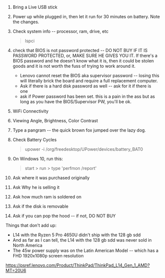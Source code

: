 1. Bring a Live USB stick
2. Power up while plugged in, then let it run for 30 minutes on battery. Note the changes.
2. Check system info -- processor, ram, drive, etc

	> lspci

3. check that BIOS is not password protected -- DO NOT BUY IF IT IS PASSWORD PROTECTED, or, MAKE SURE HE GIVES YOU IT. If there's a BIOS password and he doesn't know what it is, then it could be stolen goods and it is not worth the fuss of trying to work around it.
	- Lenovo cannot reset the BIOS aka supervisor password -- losing this will literally brick the board and require a full replacement computer.
	- Ask if there is a hard disk password as well -- ask for it if there is one
	- ask if Power password has been set. this is a pain in the ass but as long as you have the BIOS/Supervisor PW, you'll be ok.
4. WiFi Connectivity
4. Viewing Angle, Brightness, Color Contrast
5. Type a pangram -- the quick brown fox jumped over the lazy dog.
6. Check Battery Cycles

	> upower -i /org/freedesktop/UPower/devices/battery_BAT0

7. On Windows 10, run this:

	> start > run > type 'perfmon /report'

8. Ask where it was purchased originally
9. Ask Why he is selling it
10. Ask how much ram is soldered on
11. Ask if the disk is removable
12. Ask if you can pop the hood -- if not, DO NOT BUY

Things that don't add up:

- L14 with the Ryzen 5 Pro 4650U didn't ship with the 128 gb sdd
- And as far as I can tell, the L14 with the 128 gb sdd was never sold in North America
- The 45w power supply was on the Latin American Model -- which has a FHD 1920x1080p screen resolution

https://psref.lenovo.com/Product/ThinkPad/ThinkPad_L14_Gen_1_AMD?MT=20U6
